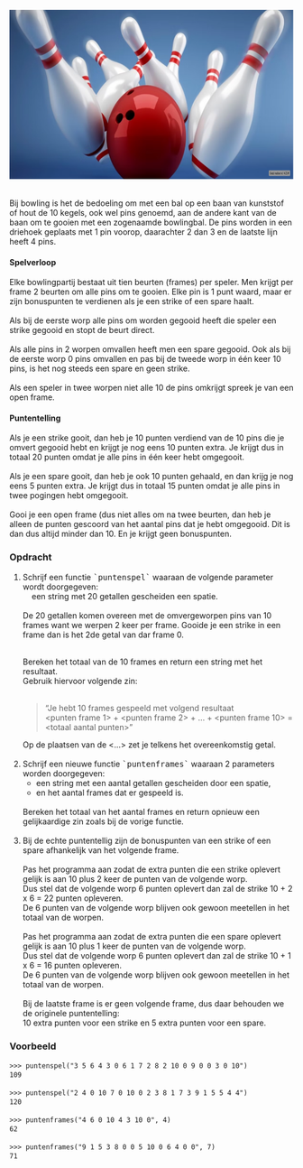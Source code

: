 
<br>  
<div class="dodona-centered-group"><img src="media/bowling.png" width="600" height="300"></div>
<br>
  
Bij bowling is het de bedoeling om met een bal op een baan van kunststof of hout de 10 kegels, ook wel pins genoemd, aan de andere kant van de baan om te gooien met een zogenaamde bowlingbal. De pins worden in een driehoek geplaats met 1 pin voorop, daarachter 2 dan 3 en de laatste lijn heeft 4 pins.

#### Spelverloop

Elke bowlingpartij bestaat uit tien beurten (frames) per speler. Men krijgt per frame 2 beurten om alle pins om te gooien. Elke pin is 1 punt waard, maar er zijn bonuspunten te verdienen als je een strike of een spare haalt.  
<br>
Als bij de eerste worp alle pins om worden gegooid heeft die speler een strike gegooid en stopt de beurt direct.  
<br>
Als alle pins in 2 worpen omvallen heeft men een spare gegooid. Ook als bij de eerste worp 0 pins omvallen en pas bij de tweede worp in één keer 10 pins, is het nog steeds een spare en geen strike.  
<br>
Als een speler in twee worpen niet alle 10 de pins omkrijgt spreek je van een open frame.

#### Puntentelling

Als je een strike gooit, dan heb je 10 punten verdiend van de 10 pins die je omvert gegooid hebt en krijgt je nog eens 10 punten extra. Je krijgt dus in totaal 20 punten omdat je alle pins in één keer hebt omgegooit.   
<br>
Als je een spare gooit, dan heb je ook 10 punten gehaald, en dan krijg je nog eens 5 punten extra. Je krijgt dus in totaal 15 punten omdat je alle pins in twee pogingen hebt omgegooit.  
<br>
Gooi je een open frame (dus niet alles om na twee beurten, dan heb je alleen de punten gescoord van het aantal pins dat je hebt omgegooid. Dit is dan dus altijd minder dan 10. En je krijgt geen bonuspunten.

### Opdracht

<ol>
  <li>Schrijf een functie <samp>`puntenspel`</samp> waaraan de volgende parameter wordt doorgegeven:<br>
  &nbsp;&nbsp;&nbsp;&nbsp;een string met 20 getallen gescheiden een spatie.<br><br>
  De 20 getallen komen overeen met de omvergeworpen pins van 10 frames want we werpen 2 keer per frame.  
    Gooide je een strike in een frame dan is het 2de getal van dar frame 0.<br><br>
  
  Bereken het totaal van de 10 frames en return een string met het resultaat.<br>
  Gebruik hiervoor volgende zin:<br><br>
  <blockquote>
  “Je hebt 10 frames gespeeld met volgend resultaat <br> 
    &lt;punten frame 1&gt; + &lt;punten frame 2&gt; + … + &lt;punten frame 10&gt; = &lt;totaal aantal punten&gt;”
  </blockquote>  
  Op de plaatsen van de <...> zet je telkens het overeenkomstig getal.
  </li><br>
  
  <li>Schrijf een nieuwe functie <samp>`puntenframes`</samp> waaraan 2 parameters worden doorgegeven:<br>
    <ul><li>een string met een aantal getallen gescheiden door een spatie,</li>
      <li>en het aantal frames dat er gespeeld is.</li>
    </ul>
    <br>
    Bereken het totaal van het aantal frames en return opnieuw een gelijkaardige zin zoals bij de vorige functie.
  </li><br>
  
  <li>
    Bij de echte puntentellig zijn de bonuspunten van een strike of een spare afhankelijk van het volgende frame.<br><br>
    Pas het programma aan zodat de extra punten die een strike oplevert gelijk is aan 10 plus 2 keer de punten van de volgende worp.<br>
    Dus stel dat de volgende worp 6 punten oplevert dan zal de strike 10 + 2 x 6 = 22 punten opleveren.<br>
    De 6 punten van de volgende worp blijven ook gewoon meetellen in het totaal van de worpen.<br><br>
    Pas het programma aan zodat de extra punten die een spare oplevert gelijk is aan 10 plus 1 keer de punten van de volgende worp.<br>
    Dus stel dat de volgende worp 6 punten oplevert dan zal de strike 10 + 1 x 6 = 16 punten opleveren.<br>
    De 6 punten van de volgende worp blijven ook gewoon meetellen in het totaal van de worpen.<br><br>
    Bij de laatste frame is er geen volgende frame, dus daar behouden we de originele puntentelling:<br>
    10 extra punten voor een strike en 5 extra punten voor een spare.
  </li>  
</ol>


### Voorbeeld

    >>> puntenspel("3 5 6 4 3 0 6 1 7 2 8 2 10 0 9 0 0 3 0 10")
    109

    >>> puntenspel("2 4 0 10 7 0 10 0 2 3 8 1 7 3 9 1 5 5 4 4")
    120
    
    >>> puntenframes("4 6 0 10 4 3 10 0", 4)
    62
    
    >>> puntenframes("9 1 5 3 8 0 0 5 10 0 6 4 0 0", 7)
    71
